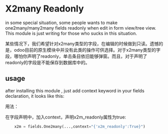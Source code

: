 # X2many Readonly

in some special situation, some people wants to make one2many/many2many fields readonly when edit in form view/tree view. This module is just writing for those who sucks in this situation.

某些情况下，我们希望针对x2many类型的字段，在编辑的时候做到只读。遗憾的是，odoo目前的原生模块中并没有此类的操作可供选择。对于x2many类型的字段，哪怕你声明了readonly，单击条目依旧能够弹窗。而且，对于声明了readonly的字段是不能保存到数据库中的。

## usage

after installing this module , just add context keyword in your fields declaration, it looks like this:

用法：

在字段声明中，加入context，声明x2m_readonly属性为true:

```python
    x2m = fields.One2many(...,context="{'x2m_readonly':True}")
```